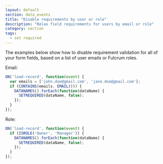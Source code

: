 ```yaml
---
layout: default
section: data_events
title: "Disable requirements by user or role"
description: "Relax field requirements for users by email or role"
category: section
tags:
  - set required
---
```


The examples below show how to disable requirement validation for all of your form fields, based on a list of user emails or Fulcrum roles.

Email:
```js
ON('load-record', function(event) {
  var emails = ['john.doe@gmail.com', 'jane.doe@gmail.com'];
  if (CONTAINS(emails, EMAIL())) {
    DATANAMES().forEach(function(dataName) {
      SETREQUIRED(dataName, false);
    });
  }
});
```
Role:
```js
ON('load-record', function(event) {
  if (ISROLE('Owner', 'Manager')) {
    DATANAMES().forEach(function(dataName) {
      SETREQUIRED(dataName, false);
    });
  }
});
```
